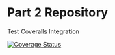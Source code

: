 # Part 2 Repository
Test Coveralls Integration

[![Coverage Status](https://coveralls.io/repos/github/Lev1no/part2-repo/badge.svg?branch=main)](https://coveralls.io/github/Lev1no/part2-repo?branch=main)
